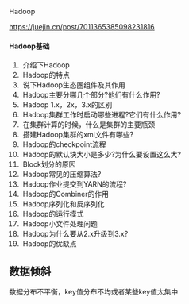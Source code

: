 Hadoop

https://juejin.cn/post/7011365385098231816

#### Hadoop基础   

1. ​     介绍下Hadoop      
2. ​     Hadoop的特点     
3. ​     说下Hadoop生态圈组件及其作用     
4. ​     Hadoop主要分哪几个部分?他们有什么作用?      
5. ​     Hadoop 1.x，2x，3.x的区别     
6. ​     Hadoop集群工作时启动哪些进程?它们有什么作用?     
7. ​     在集群计算的时候，什么是集群的主要瓶颈     
8. ​     搭建Hadoop集群的xml文件有哪些?     
9. ​     Hadoop的checkpoint流程     
10. ​     Hadoop的默认块大小是多少?为什么要设置这么大?      
11. ​     Block划分的原因     
12. ​     Hadoop常见的压缩算法?     
13. ​     Hadoop作业提交到YARN的流程?      
14. ​     Hadoop的Combiner的作用      
15. ​     Hadoop序列化和反序列化      
16. ​     Hadoop的运行模式     
17. ​     Hadoop小文件处理问题     
18. ​     Hadoop为什么要从2.x升级到3.x?     
19. ​     Hadoop的优缺点

## 数据倾斜

数据分布不平衡，key值分布不均或者某些key值太集中